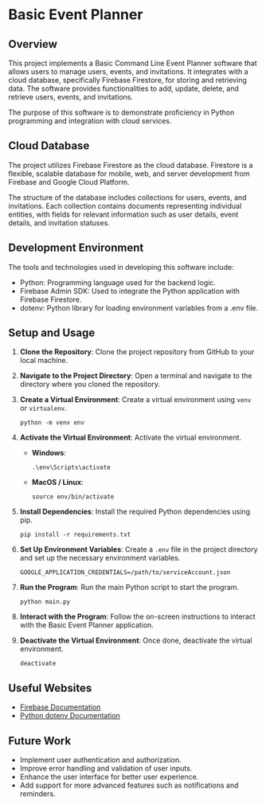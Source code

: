 # Basic Event Planner

## Overview

This project implements a Basic Command Line Event Planner software that allows users to manage users, events, and invitations. It integrates with a cloud database, specifically Firebase Firestore, for storing and retrieving data. The software provides functionalities to add, update, delete, and retrieve users, events, and invitations. 

The purpose of this software is to demonstrate proficiency in Python programming and integration with cloud services.

## Cloud Database

The project utilizes Firebase Firestore as the cloud database. Firestore is a flexible, scalable database for mobile, web, and server development from Firebase and Google Cloud Platform.

The structure of the database includes collections for users, events, and invitations. Each collection contains documents representing individual entities, with fields for relevant information such as user details, event details, and invitation statuses.

## Development Environment

The tools and technologies used in developing this software include:

- Python: Programming language used for the backend logic.
- Firebase Admin SDK: Used to integrate the Python application with Firebase Firestore.
- dotenv: Python library for loading environment variables from a .env file.

## Setup and Usage

1. **Clone the Repository**: Clone the project repository from GitHub to your local machine.

2. **Navigate to the Project Directory**: Open a terminal and navigate to the directory where you cloned the repository.

3. **Create a Virtual Environment**: Create a virtual environment using `venv` or `virtualenv`.

    ```
    python -m venv env
    ```

4. **Activate the Virtual Environment**: Activate the virtual environment.

    - **Windows**:
    
        ```
        .\env\Scripts\activate
        ```

    - **MacOS / Linux**:
    
        ```
        source env/bin/activate
        ```

5. **Install Dependencies**: Install the required Python dependencies using pip.

    ```
    pip install -r requirements.txt
    ```

6. **Set Up Environment Variables**: Create a `.env` file in the project directory and set up the necessary environment variables.

    ```
    GOOGLE_APPLICATION_CREDENTIALS=/path/to/serviceAccount.json
    ```

7. **Run the Program**: Run the main Python script to start the program.

    ```
    python main.py
    ```

8. **Interact with the Program**: Follow the on-screen instructions to interact with the Basic Event Planner application.

9. **Deactivate the Virtual Environment**: Once done, deactivate the virtual environment.

    ```
    deactivate
    ```

## Useful Websites

- [Firebase Documentation](https://firebase.google.com/docs/firestore)
- [Python dotenv Documentation](https://pypi.org/project/python-dotenv/)

## Future Work

- Implement user authentication and authorization.
- Improve error handling and validation of user inputs.
- Enhance the user interface for better user experience.
- Add support for more advanced features such as notifications and reminders.
